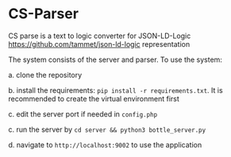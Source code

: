 # CS-Parser 

CS parse is a text to logic converter for JSON-LD-Logic https://github.com/tammet/json-ld-logic representation

The system consists of the server and parser. To use the system:

a. clone the repository

b. install the requirements: `pip install -r requirements.txt`. It is recommended to create the virtual environment first

c. edit the server port if needed in `config.php`

c. run the server by `cd server && python3 bottle_server.py`

d. navigate to `http://localhost:9002` to use the application